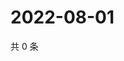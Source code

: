 # 2022-08-01

共 0 条

<!-- BEGIN WEIBO -->
<!-- 最后更新时间 Mon Aug 01 2022 20:12:17 GMT+0800 (China Standard Time) -->

<!-- END WEIBO -->
